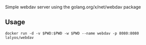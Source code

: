 Simple webdav server using the golang.org/x/net/webdav package

## Usage 
```
docker run -d -v $PWD:$PWD -w $PWD --name webdav -p 8080:8080 lalyos/webdav
```